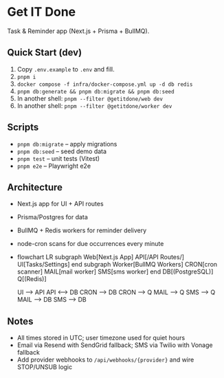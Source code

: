 # Get IT Done

Task & Reminder app (Next.js + Prisma + BullMQ).

## Quick Start (dev)
1. Copy `.env.example` to `.env` and fill.
2. `pnpm i`
3. `docker compose -f infra/docker-compose.yml up -d db redis`
4. `pnpm db:generate && pnpm db:migrate && pnpm db:seed`
5. In another shell: `pnpm --filter @getitdone/web dev`
6. In another shell: `pnpm --filter @getitdone/worker dev`

## Scripts
- `pnpm db:migrate` – apply migrations
- `pnpm db:seed` – seed demo data
- `pnpm test` – unit tests (Vitest)
- `pnpm e2e` – Playwright e2e

## Architecture
- Next.js app for UI + API routes
- Prisma/Postgres for data
- BullMQ + Redis workers for reminder delivery
- node-cron scans for due occurrences every minute
- flowchart LR
  subgraph Web[Next.js App]
    API[/API Routes/]
    UI[Tasks/Settings]
  end
  subgraph Worker[BullMQ Workers]
    CRON[cron scanner]
    MAIL[mail worker]
    SMS[sms worker]
  end
  DB[(PostgreSQL)]
  Q[(Redis)]

  UI --> API
  API <--> DB
  CRON --> DB
  CRON --> Q
  MAIL --> Q
  SMS --> Q
  MAIL --> DB
  SMS --> DB

## Notes
- All times stored in UTC; user timezone used for quiet hours
- Email via Resend with SendGrid fallback; SMS via Twilio with Vonage fallback
- Add provider webhooks to `/api/webhooks/{provider}` and wire STOP/UNSUB logic
